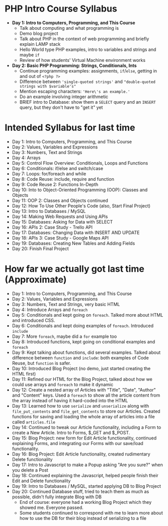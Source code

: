 PHP Intro Course Syllabus
=========================

* **Day 1: Intro to Computers, Programming, and This Course**
    * Talk about computing and what programming is
    * Demo blog project
    * Talk about PHP in the context of web programming and briefly explain LAMP stack
    * Hello World type PHP examples, intro to variables and strings and maybe `if`
    * Review of how students' Virtual Machine environment works
* **Day 2: Basic PHP Programming: Strings, Conditionals, Ints**
    * Continue programming examples: assignments, `if`/`else`, getting in and out of `<?php ?>`
    * Difference between `'single-quoted strings'` and `"double-quoted strings with $variable's"`
    * Mention escaping characters: `'Here\'s an example.'`
    * Do an example involving integer arithmetic
    * BRIEF intro to Database: show them a `SELECT` query and an `INSERT` query, but they don't have to "get it" yet



# Intended Syllabus for last time #

* Day 1: Intro to Computers, Programming, and This Course
* Day 2: Values, Variables and Expressions
* Day 3: Numbers, Text and Strings
* Day 4: Arrays
* Day 5: Control Flow Overview: Conditionals, Loops and Functions
* Day 6: Conditionals: if/else and switch/case
* Day 7: Loops: for/foreach and while
* Day 8: Code Reuse: include, require and function
* Day 9: Code Reuse 2: Functions In-Depth
* Day 10: Into to Object-Oriented Programming (OOP): Classes and Objects
* Day 11: OOP 2: Classes and Objects continued
* Day 12: How To Use Other People's Code (also, Start Final Project)
* Day 13: Intro to Databases / MySQL
* Day 14: Making Web Requests and Using APIs
* Day 15: Databases: Asking for Data with SELECT
* Day 16: APIs 2: Case Study - Trello API
* Day 17: Databases: Changing Data with INSERT AND UPDATE
* Day 18: APIs 3: Case Study - Google Maps API
* Day 19: Databases: Creating New Tables and Adding Fields
* Day 20: Finish Final Project

# How far we actually got last time (Approximate) #

* Day 1: Intro to Computers, Programming, and This Course
* Day 2: Values, Variables and Expressions
* Day 3: Numbers, Text and Strings, very basic HTML
* Day 4: Introduce Arrays and `foreach`
* Day 5: Conditionals and kept going on `foreach`.  Talked more about HTML and introduced CSS.
* Day 6: Conditionals and kept doing examples of `foreach`. Introduced `include`
* Day 7: More `foreach`, maybe did a `for` example too
* Day 8: Introduced functions, kept going on conditional examples and `foreach`
* Day 9: Kept talking about functions, did several examples.  Talked about difference between `function` and `include`: both examples of Code Reuse, but `function` is safer.
* Day 10: Introduced Blog Project (no demo, just started creating the HTML first)
* Day 11: Refined our HTML for the Blog Project, talked about how we could use arrays and `foreach` to make it dynamic
* Day 12: Create a nested array of Articles with "Title", "Date", "Author" and "Content" keys.  Used a `foreach` to show all the article content from the array instead of having it hard-coded into the HTML
* Day 13: Learned how to use `serialize` and `unserialize` along with `file_put_contents` and `file_get_contents` to store our Articles.  Created functions for saving and loading the whole array of articles into a file called `articles.file`
* Day 14: Continued to tweak our Article functionality, including a Form to create a New Article.  Intro to Forms, $_GET and $_POST.
* Day 15: Blog Project: new form for Edit Article functionality, continued explaining Forms, and integrating our Forms with our save/load functionality.
* Day 16: Blog Project: Edit Article functionality, created rudimentary Delete functionality
* Day 17: Intro to Javascript to make a Popup asking "Are you sure?" when you delete a Post
* Day 18: Continued explaining the Javascript, helped people finish their Edit and Delete functionality
* Day 19: Intro to Databases / MySQL, started applying DB to Blog Project
* Day 20: Continued Database stuff, tried to teach them as much as possible, didn't fully integrate Blog with DB
    * End of course: everyone had a working Blog Project which they showed me.  Everyone passed.
    * Some students continued to correspond with me to learn more about how to use the DB for their blog instead of serializing to a file
